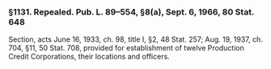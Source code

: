 ### §1131. Repealed. Pub. L. 89–554, §8(a), Sept. 6, 1966, 80 Stat. 648 ###

Section, acts June 16, 1933, ch. 98, title I, §2, 48 Stat. 257; Aug. 19, 1937, ch. 704, §11, 50 Stat. 708, provided for establishment of twelve Production Credit Corporations, their locations and officers.